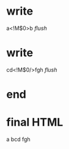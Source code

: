 # write
  a<!M$0>b
_flush_

# write
  cd<!M$0/>fgh
_flush_

# end

# final HTML
  <html>
    <head />
    <body>
      a
      <!--M$0-->
      bcd
      <!--M$0/-->
      fgh
    </body>
  </html>
